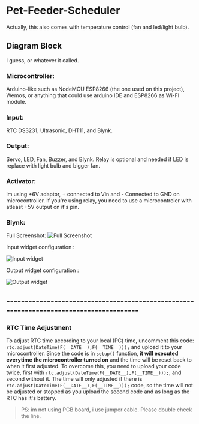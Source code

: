 # Pet-Feeder-Scheduler
Actually, this also comes with temperature control (fan and led/light bulb).

## Diagram Block
I guess, or whatever it called.

### Microcontroller:
Arduino-like such as NodeMCU ESP8266 (the one used on this project), Wemos, or anything that could use arduino IDE and ESP8266 as Wi-FI module.

### Input:
RTC DS3231, Ultrasonic, DHT11, and Blynk.

### Output:
Servo, LED, Fan, Buzzer, and Blynk. Relay is optional and needed if LED is replace with light bulb and bigger fan.

### Activator:
im using +6V adaptor, + connected to Vin and - Connected to GND on microcontroller. If you're using relay, you need to use a microcontroler with atleast +5V output on it's pin.

### Blynk:
Full Screenshot:
![Full Screenshot](https://i.ibb.co/HHJPJCs/Data5-blynk.jpg)

Input widget configuration :

![Input widget](https://i.ibb.co/f2xD0nr/blynk-input.png)

Output widget configuration :

![Output widget](https://i.ibb.co/B6dy1qG/blynk-output.png)

## ---------------------------------------------------------------------------------------

### RTC Time Adjustment
To adjust RTC time according to your local (PC) time, uncomment this code: `rtc.adjust(DateTime(F(__DATE__),F(__TIME__)));` and upload it to your microcontroller.
Since the code is in `setup()` function, **it will executed everytime the microcontroller turned on** and the time will be reset back to when it first adjusted.
To overcome this, you need to upload your code twice, first with `rtc.adjust(DateTime(F(__DATE__),F(__TIME__)));`, and second without it.
The time will only adjusted if there is `rtc.adjust(DateTime(F(__DATE__),F(__TIME__)));` code, so the time will not be adjusted or stopped as you upload the second code and as long as the RTC has it's battery.

>PS: im not using PCB board, i use jumper cable. Please double check the line.
